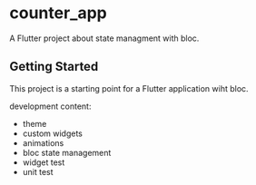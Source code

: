 # counter_app

A Flutter project about state managment with bloc.

## Getting Started

This project is a starting point for a Flutter application wiht bloc.

development content:

- theme
- custom widgets
- animations
- bloc state management 
- widget test
- unit test

